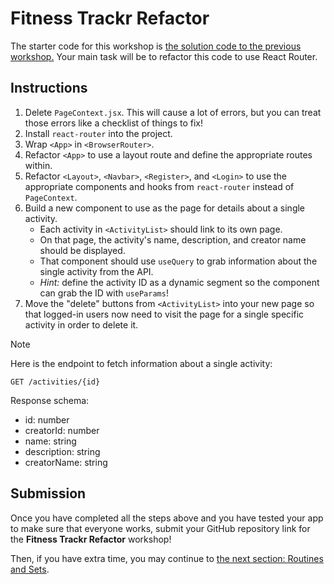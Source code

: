 # Fitness Trackr Refactor

The starter code for this workshop is [the solution code to the previous workshop.](https://github.com/FullstackAcademy/Unit3.FitnessTrackr.Solution)
Your main task will be to refactor this code to use React Router.

## Instructions

1. Delete `PageContext.jsx`. This will cause a lot of errors, but you can treat those
   errors like a checklist of things to fix!
2. Install `react-router` into the project.
3. Wrap `<App>` in `<BrowserRouter>`.
4. Refactor `<App>` to use a layout route and define the appropriate routes within.
5. Refactor `<Layout>`, `<Navbar>`, `<Register>`, and `<Login>` to use the appropriate
   components and hooks from `react-router` instead of `PageContext`.
6. Build a new component to use as the page for details about a single activity.
   - Each activity in `<ActivityList>` should link to its own page.
   - On that page, the activity's name, description, and creator name should be displayed.
   - That component should use `useQuery` to grab information about the single activity
     from the API.
   - _Hint:_ define the activity ID as a dynamic segment so the component can grab the ID
     with `useParams`!
7. Move the "delete" buttons from `<ActivityList>` into your new page so that logged-in
   users now need to visit the page for a single specific activity in order to delete it.

> [!NOTE]
> Here is the endpoint to fetch information about a single activity:
> ```
> GET /activities/{id}
> ```
>
> Response schema:
> - id: number
> - creatorId: number
> - name: string
> - description: string
> - creatorName: string

## Submission

Once you have completed all the steps above and you have tested your app to make sure that
everyone works, submit your GitHub repository link for the **Fitness Trackr Refactor** workshop!

Then, if you have extra time, you may continue to [the next section: Routines and
Sets](/docs/02-routines.md).
